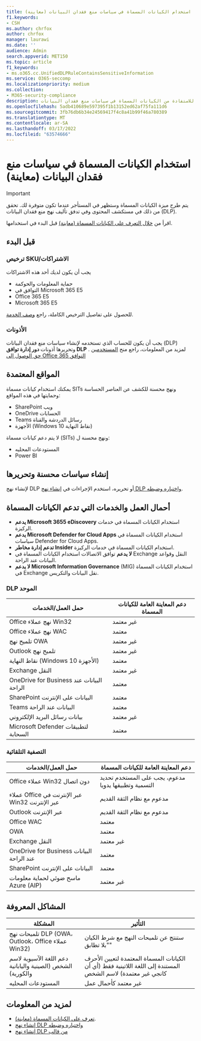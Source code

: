 ```yaml
---
title: استخدام الكيانات المسماة في سياسات منع فقدان البيانات (معاينة)
f1.keywords:
- CSH
ms.author: chrfox
author: chrfox
manager: laurawi
ms.date: ''
audience: Admin
search.appverid: MET150
ms.topic: article
f1_keywords:
- ms.o365.cc.UnifiedDLPRuleContainsSensitiveInformation
ms.service: O365-seccomp
ms.localizationpriority: medium
ms.collection:
- M365-security-compliance
description: استخدم هذه الإجراءات للاستفادة من الكيانات المسماة في سياسات منع فقدان البيانات
ms.openlocfilehash: 5adb410689e597395f1b13152ed62af75fa111d6
ms.sourcegitcommit: 3fb76db6b34e24569417f4c8a41b99f46a780389
ms.translationtype: MT
ms.contentlocale: ar-SA
ms.lasthandoff: 03/17/2022
ms.locfileid: "63574666"
---
```

# <a name="use-named-entities-in-your-data-loss-prevention-policies-preview"></a>استخدام الكيانات المسماة في سياسات منع فقدان البيانات (معاينة)

> [!IMPORTANT]
> يتم طرح ميزة الكيانات المسماة وستظهر في المستأجر عندما تكون متوفرة لك. تحقق من ذلك في مستكشف المحتوى وفي تدفق تأليف نهج منع فقدان البيانات (DLP). 

اقرأ من [خلال التعرف على الكيانات المسماة (معاينة)](named-entities-learn.md) قبل البدء في استخدامها.

## <a name="before-you-begin"></a>قبل البدء

### <a name="skusubscriptions-licensing"></a>ترخيص SKU/الاشتراكات

يجب أن يكون لديك أحد هذه الاشتراكات

- حماية المعلومات والحوكمة
- التوافق في Microsoft 365 E5
- Office 365 E5
- Microsoft 365 E5

للحصول على تفاصيل الترخيص الكاملة، راجع [وصف الخدمة](/office365/servicedescriptions/microsoft-365-service-descriptions/microsoft-365-tenantlevel-services-licensing-guidance/microsoft-365-security-compliance-licensing-guidance#information-protection-data-classification-analytics-overview-content--activity-explorer).

### <a name="permissions"></a>الأذونات

يجب أن يكون للحساب الذي تستخدمه لإنشاء سياسات منع فقدان البيانات (DLP) وتحريرها أذونات **دور إدارة توافق DLP** . لمزيد من المعلومات، راجع منح [المستخدمين حق الوصول إلى Office 365 التوافق](../security/office-365-security/grant-access-to-the-security-and-compliance-center.md)


## <a name="supported-locations"></a>المواقع المعتمدة

يمكنك استخدام كيانات مسماة SITs ونهج محسنة للكشف عن العناصر الحساسة وحمايتها في هذه المواقع:

- SharePoint ويب
- OneDrive الحسابات
- Teams رسائل الدردشة والقناة
- الأجهزة (Windows 10 نقاط النهاية)

لا يتم دعم كيانات مسماة (SITs) ونهج محسنة ل:


- المستودعات المحليه
- Power BI

## <a name="create-and-edit-enhanced-policies"></a>إنشاء سياسات محسنة وتحريرها

لإنشاء نهج DLP أو تحريره، استخدم الإجراءات في [إنشاء نهج DLP واختباره وضبطه](create-test-tune-dlp-policy.md).

## <a name="workloads-and-services-that-support-named-entities"></a>أحمال العمل والخدمات التي تدعم الكيانات المسماة


- **يدعم Microsoft 3655 eDiscovery** استخدام الكيانات المسماة في خدمات الركيزة.
- **يدعم Microsoft Defender for Cloud Apps** استخدام الكيانات المسماة في سياسات Defender for Cloud Apps.
- **تدعم إدارة مخاطر Insider** استخدام الكيانات المسماة في خدمات الركيزة.
- **لا يدعم** توافق الاتصالات استخدام الكيانات المسماة في Exchange النقل وقواعد البيانات عند الراحة.
- **لا يدعم Microsoft Information Governance** (MIG) استخدام الكيانات المسماة في Exchange نقل البيانات والتكريس.
 
### <a name="unified-dlp"></a>DLP الموحد

|حمل العمل/الخدمات  |دعم المعاينة العامة للكيانات المسماة  |
|---------|---------|
|Office نهج عملاء Win32    |غير معتمد  |
|Office نهج عملاء WAC    |معتمد         |
|تلميح نهج OWA     |غير معتمد         |
|Outlook تلميح نهج     |غير معتمد |
|نقاط النهاية (Windows 10 الأجهزة)     |معتمد  |
|Exchange النقل     |غير معتمد |
|OneDrive for Business البيانات عند الراحة     |معتمد         |
|SharePoint البيانات على الإنترنت     |معتمد         |
|Teams البيانات عند الراحة     |معتمد         |
|بيانات رسائل البريد الإلكتروني     |غير معتمد         |
|Microsoft Defender لتطبيقات السحابة     |معتمد         |

### <a name="autolabeling"></a>التصفية التلقائية

|حمل العمل/الخدمات |دعم المعاينة العامة للكيانات المسماة  |
|---------|---------|
|Office عملاء Win32 دون اتصال   |مدعوم، يجب على المستخدم تحديد التسمية وتطبيقها يدويا |
|عملاء Office عبر الإنترنت في Win32 عبر الإنترنت|مدعوم مع نظام الثقة القديم |
|Outlook عبر الإنترنت   |مدعوم مع نظام الثقة القديم  |
|Office WAC     |معتمد |
|OWA     |معتمد |
|Exchange النقل     |غير معتمد |
|OneDrive for Business البيانات عند الراحة     |معتمد |
|SharePoint البيانات على الإنترنت|معتمد|
|ماسح ضوئي لحماية معلومات Azure (AIP)|غير معتمد|

## <a name="known-issues"></a>المشاكل المعروفة

|المشكلة  |التأثير  |
|---------|---------|
|تلميحات نهج DLP (OWA، Outlook، Office عملاء Win32)     |   ستنتج عن تلميحات النهج مع شرط الكيان "بلا تطابق"      |
| دعم اللغة الآسيوية لاسم الشخص (الصينية واليابانية والكورية)    | الكيانات المسماة المعتمدة لتعيين الأحرف المستندة إلى اللغة اللاتينية فقط (أي أن كانجي غير معتمدة) لاسم الشخص        |
|المستودعات المحليه    | غير معتمد كأحمال عمل|

<!--|Devices workload (Endpoint)     | Not supported as a workload – authoring policy with named entities will not be allowed        |-->

## <a name="for-further-information"></a>لمزيد من المعلومات
<!-- - [Sensitive information type entity definitions](sensitive-information-type-entity-definitions.md)-->
- [تعرف على الكيانات المسماة (معاينة)](named-entities-learn.md).
- [إنشاء نهج DLP واختباره وضبطه](create-test-tune-dlp-policy.md)
- [إنشاء نهج DLP من قالب](create-a-dlp-policy-from-a-template.md)

